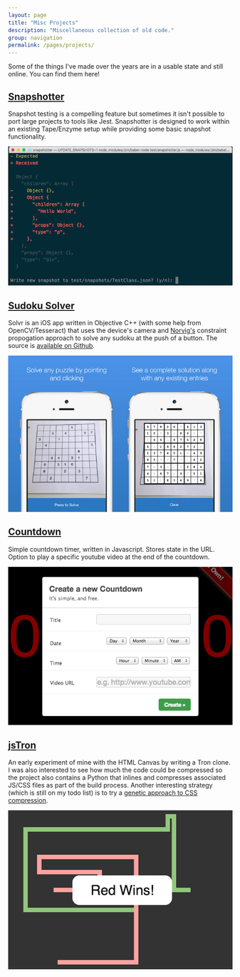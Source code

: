 ```yaml
---
layout: page
title: "Misc Projects"
description: "Miscellaneous collection of old code."
group: navigation
permalink: /pages/projects/
---
```


Some of the things I've made over the years are in a usable state and still online. You can find them here!

## [Snapshotter](https://www.npmjs.com/package/snapshotter)

Snapshot testing is a compelling feature but sometimes it isn't possible to port large projects to tools like Jest. Snapshotter is designed to work within an existing Tape/Enzyme setup while providing some basic snapshot functionality.

[![Snapshotter](snapshotter.png)](https://www.npmjs.com/package/snapshotter)

## [Sudoku Solver](https://itunes.apple.com/US/app/id963980466?mt=8)

Solvr is an iOS app written in Objective C++ (with some help from OpenCV/Tesseract) that uses the device's camera and [Norvig's](http://norvig.com/sudoku.html) constraint propogation approach to solve any sudoku at the push of a button. The source is [available on Github](https://github.com/cdlewis/Solvr).

[![Solvr](solvr.jpg)](https://itunes.apple.com/US/app/id963980466?mt=8)

## [Countdown](http://chrislewis.com.au/Countdown)
Simple countdown timer, written in Javascript. Stores state in the URL. Option to play a specific youtube video at the end of the countdown.

[![Countdown](countdown.png)](http://chrislewis.com.au/Countdown)

## [jsTron](http://chrislewis.com.au/jsTron)
An early experiment of mine with the HTML Canvas by writing a Tron clone. I was also interested to see how much the code could be compressed so the project also contains a Python that inlines and compresses associated JS/CSS files as part of the build process. Another interesting strategy (which is still on my todo list) is to try a [genetic approach to CSS compression](http://friggeri.net/blog/a-genetic-approach-to-css-compression/).

[![jsTron](tron.png)](http://chrislewis.com.au/jsTron)
